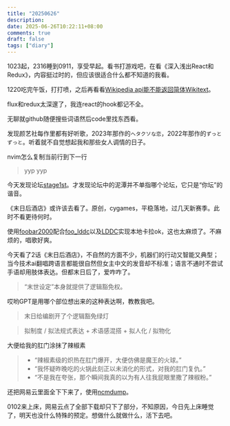 ```yaml
---
title: "20250626"
description: 
date: 2025-06-26T10:22:11+08:00
comments: true
draft: false
tags: ["diary"]
---
```

1023起，2316睡到0911，享受早起。看书打游戏吧，在看《深入浅出React和Redux》，内容挺过时的，但应该很适合什么都不知道的我看。

1220吃完午饭，打打喷，之后再看看[Wikipedia api能不能返回简体Wikitext](https://github.com/nsh07/WikiReader/issues/200)。

flux和redux太深邃了，我连react的hook都记不全。

无聊就github随便搜些词语然后code里找东西看。

发现颜艺社每作里都有好听歌，2023年那作的`ヘタクソな恋`，2022年那作的`ずっとずっと`。听着就不自觉想起我和那些女人调情的日子。

nvim怎么复制当前行到下一行

> yyp
> yyp

今天发现论坛[stage1st](https://stage1st.com/2b/)。才发现论坛中的泥潭并不单指哪个论坛，它只是“你坛”的谐音。

《末日后酒店》或许该去看了。原创，cygames，平稳落地，过几天新赛季。此时不看更待何时。

使用[foobar2000](https://www.foobar2000.org/)配合[foo_lddc](https://github.com/chenmozhijin/foo_lddc)以及[LDDC](https://github.com/chenmozhijin/LDDC)实现本地卡拉ok，这也太麻烦了。不麻烦的，唱歌好爽。

今天看了2话《末日后酒店》，不自然的方面不少，机器们的行动又智能又典型；当今技术ai翻唱跨语言都能很自然但女主中文的发音却不标准；语言不通时不尝试手语却用肢体表达。但都末日后了，爱咋咋了。

> “末世设定”本身就提供了逻辑豁免权。

哎哟GPT是用哪个部位想出来的这种表达啊，教教我吧。

> 末日给编剧开了个逻辑豁免绿灯

> 拟制度 / 拟法规式表达 + 术语感混搭 + 拟人化 / 拟物化

大便给我的肛门涂抹了辣椒素

> * “辣椒素级的炽热在肛门爆开，大便仿佛是魔王的火球。”
> * “我怀疑昨晚吃的火锅此刻正以未消化的形式，对我的肛门复仇。”
> * “不是我在夸张，那个瞬间我真的以为有人往我屁眼里撒了辣椒粉。”

还把网易云里面全下下来了，使用[ncmdump](https://github.com/taurusxin/ncmdump)。

0102来上床，网易云点了全部下载却只下了部分，不知原因，今日先上床睡觉了，明天也没什么特殊的预定。想做什么就做什么，活下去吧。
